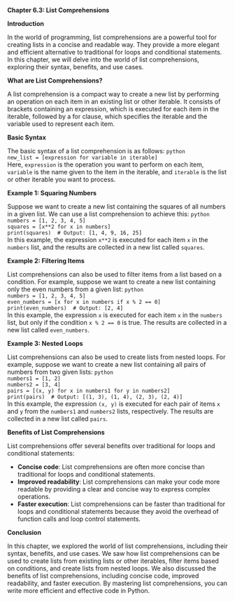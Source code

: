 <p><strong>Chapter 6.3: List Comprehensions</strong></p>

<p><strong>Introduction</strong></p>

<p>In the world of programming, list comprehensions are a powerful tool for creating lists in a concise and readable way. They provide a more elegant and efficient alternative to traditional for loops and conditional statements. In this chapter, we will delve into the world of list comprehensions, exploring their syntax, benefits, and use cases.</p>

<p><strong>What are List Comprehensions?</strong></p>

<p>A list comprehension is a compact way to create a new list by performing an operation on each item in an existing list or other iterable. It consists of brackets containing an expression, which is executed for each item in the iterable, followed by a for clause, which specifies the iterable and the variable used to represent each item.</p>

<p><strong>Basic Syntax</strong></p>

<p>The basic syntax of a list comprehension is as follows:
<code>python
new_list = [expression for variable in iterable]
</code>
Here, <code>expression</code> is the operation you want to perform on each item, <code>variable</code> is the name given to the item in the iterable, and <code>iterable</code> is the list or other iterable you want to process.</p>

<p><strong>Example 1: Squaring Numbers</strong></p>

<p>Suppose we want to create a new list containing the squares of all numbers in a given list. We can use a list comprehension to achieve this:
<code>python
numbers = [1, 2, 3, 4, 5]
squares = [x**2 for x in numbers]
print(squares)  # Output: [1, 4, 9, 16, 25]
</code>
In this example, the expression <code>x**2</code> is executed for each item <code>x</code> in the <code>numbers</code> list, and the results are collected in a new list called <code>squares</code>.</p>

<p><strong>Example 2: Filtering Items</strong></p>

<p>List comprehensions can also be used to filter items from a list based on a condition. For example, suppose we want to create a new list containing only the even numbers from a given list:
<code>python
numbers = [1, 2, 3, 4, 5]
even_numbers = [x for x in numbers if x % 2 == 0]
print(even_numbers)  # Output: [2, 4]
</code>
In this example, the expression <code>x</code> is executed for each item <code>x</code> in the <code>numbers</code> list, but only if the condition <code>x % 2 == 0</code> is true. The results are collected in a new list called <code>even_numbers</code>.</p>

<p><strong>Example 3: Nested Loops</strong></p>

<p>List comprehensions can also be used to create lists from nested loops. For example, suppose we want to create a new list containing all pairs of numbers from two given lists:
<code>python
numbers1 = [1, 2]
numbers2 = [3, 4]
pairs = [(x, y) for x in numbers1 for y in numbers2]
print(pairs)  # Output: [(1, 3), (1, 4), (2, 3), (2, 4)]
</code>
In this example, the expression <code>(x, y)</code> is executed for each pair of items <code>x</code> and <code>y</code> from the <code>numbers1</code> and <code>numbers2</code> lists, respectively. The results are collected in a new list called <code>pairs</code>.</p>

<p><strong>Benefits of List Comprehensions</strong></p>

<p>List comprehensions offer several benefits over traditional for loops and conditional statements:</p>

<ul>
<li><strong>Concise code</strong>: List comprehensions are often more concise than traditional for loops and conditional statements.</li>
<li><strong>Improved readability</strong>: List comprehensions can make your code more readable by providing a clear and concise way to express complex operations.</li>
<li><strong>Faster execution</strong>: List comprehensions can be faster than traditional for loops and conditional statements because they avoid the overhead of function calls and loop control statements.</li>
</ul>

<p><strong>Conclusion</strong></p>

<p>In this chapter, we explored the world of list comprehensions, including their syntax, benefits, and use cases. We saw how list comprehensions can be used to create lists from existing lists or other iterables, filter items based on conditions, and create lists from nested loops. We also discussed the benefits of list comprehensions, including concise code, improved readability, and faster execution. By mastering list comprehensions, you can write more efficient and effective code in Python.</p>
